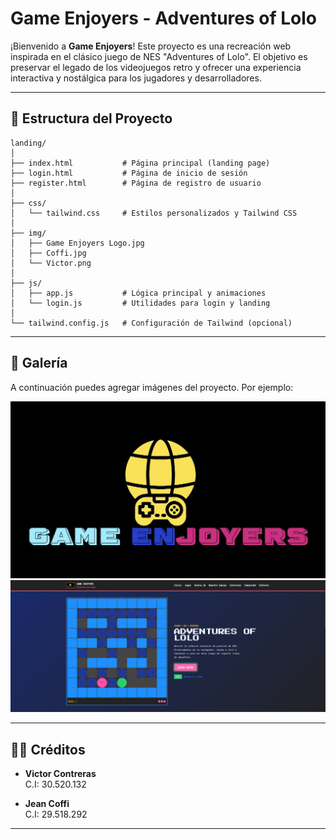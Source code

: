 # Game Enjoyers - Adventures of Lolo

¡Bienvenido a **Game Enjoyers**! Este proyecto es una recreación web inspirada en el clásico juego de NES "Adventures of Lolo". El objetivo es preservar el legado de los videojuegos retro y ofrecer una experiencia interactiva y nostálgica para los jugadores y desarrolladores.

---

## 📁 Estructura del Proyecto

```
landing/
│
├── index.html           # Página principal (landing page)
├── login.html           # Página de inicio de sesión
├── register.html        # Página de registro de usuario
│
├── css/
│   └── tailwind.css     # Estilos personalizados y Tailwind CSS
│
├── img/
│   ├── Game Enjoyers Logo.jpg
│   ├── Coffi.jpg
│   └── Victor.png
│
├── js/
│   ├── app.js           # Lógica principal y animaciones
│   └── login.js         # Utilidades para login y landing
│
└── tailwind.config.js   # Configuración de Tailwind (opcional)
```

---

## 📸 Galería

A continuación puedes agregar imágenes del proyecto. Por ejemplo:

![Logo Game Enjoyers](./img/Game%20Enjoyers%20Logo.jpg)
![Vista previa de landing](./img/MUESTRA.PNG)

---

## 👨‍💻 Créditos

- **Victor Contreras**  
  C.I: 30.520.132

- **Jean Coffi**  
  C.I: 29.518.292

---